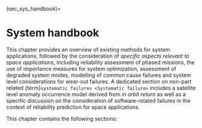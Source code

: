 (sec_sys_handbook)=
# System handbook

This chapter provides an overview of existing methods for system applications, followed by the consideration of *specific aspects relevant to space applications*, including reliability assessment of phased missions, the use of importance measures for system optimization, assessment of degraded system modes, modelling of common cause failures and system level considerations for wear-out failures. A dedicated section on non-part related {term}`systematic failures <Systematic failure>` includes a satellite level anomaly occurrence model derived from *in orbit return* as well as a specific discussion on the consideration of software-related failures in the context of reliability prediction for space applications.


This chapter contains the following sections:
```{tableofcontents}
```